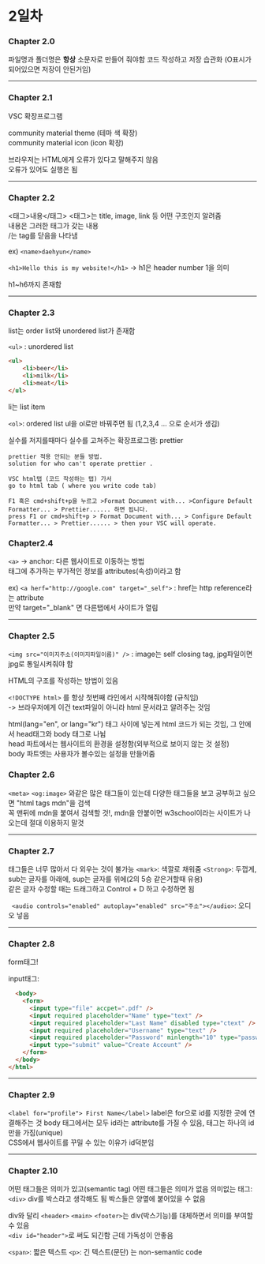 # 2일차

### Chapter 2.0

파일명과 폴더명은 **항상** 소문자로 만들어 줘야함
코드 작성하고 저장 습관화 (O표시가 되어있으면 저장이 안된거임)

---

### Chapter 2.1

VSC 확장프로그램

community material theme (테마 색 확장)  
community material icon (icon 확장)

브라우저는 HTML에게 오류가 있다고 말해주지 않음  
오류가 있어도 실행은 됨

---

### Chapter 2.2

<태그>내용</태그>
<태그>는 title, image, link 등 어떤 구조인지 알려줌  
내용은 그러한 태그가 갖는 내용  
/는 tag를 닫음을 나타냄

ex)
`<name>daehyun</name>`

`<h1>Hello this is my website!</h1>`
-> h1은 header number 1을 의미

h1~h6까지 존재함

---

### Chapter 2.3

list는 order list와 unordered list가 존재함

`<ul>` : unordered list

```html
<ul>
    <li>beer</li>
    <li>milk</li>
    <li>meat</li>
</ul>
```

li는 list item

`<ol>`: ordered list
ul을 ol로만 바꿔주면 됨 (1,2,3,4 ... 으로 순서가 생김)

실수를 저지를때마다 실수를 고쳐주는 확장프로그램: prettier

    prettier 적용 안되는 분들 방법.
    solution for who can't operate prettier .
    
    VSC html탭 (코드 작성하는 탭) 가서
    go to html tab ( where you write code tab)
    
    F1 혹은 cmd+shift+p을 누르고 >Format Document with... >Configure Default Formatter... > Prettier...... 하면 됩니다.
    press F1 or cmd+shift+p > Format Document with... > Configure Default Formatter... > Prettier...... > then your VSC will operate.

### Chapter2.4

`<a>` -> anchor: 다른 웹사이트로 이동하는 방법  
태그에 추가하는 부가적인 정보를 attributes(속성)이라고 함

ex)
`<a herf="http://google.com" target="_self">` : href는 http reference라는 attribute  
만약 target="\_blank" 면 다른탭에서 사이트가 열림

---

### Chapter 2.5

`<img src="이미지주소(이미지파일이름)" />` : image는 self closing tag, jpg파일이면 jpg로 통일시켜줘야 함

HTML의 구조를 작성하는 방법이 있음

`<!DOCTYPE html>` 를 항상 첫번째 라인에서 시작해줘야함 (규칙임)  
-> 브라우저에게 이건 text파일이 아니라 html 문서라고 알려주는 것임

html(lang="en", or lang="kr") 태그 사이에 넣는게 html 코드가 되는 것임, 그 안에서 head태그와 body 태그로 나뉨  
head 파트에서는 웹사이트의 환경을 설정함(외부적으로 보이지 않는 것 설정)  
body 파트엣는 사용자가 볼수있는 설정을 만들어줌

### Chapter 2.6

`<meta>`
`<og:image>`
와같은 많은 태그들이 있는데 다양한 태그들을 보고 공부하고 싶으면 "html tags mdn"을 검색  
꼭 맨뒤에 mdn을 붙여서 검색할 것!, mdn을 안붙이면 w3school이라는 사이트가 나오는데 절대 이용하지 말것

---

### Chapter 2.7

태그들은 너무 많아서 다 외우는 것이 불가능
`<mark>`: 색깔로 채워줌
`<Strong>`: 두껍게, sub는 글자를 아래에, sup는 글자를 위에(2의 5승 같은거할때 유용)  
같은 글자 수정할 때는 드래그하고 Control + D 하고 수정하면 됨

` <audio controls="enabled" autoplay="enabled" src="주소"></audio>`: 오디오 넣음

---

### Chapter 2.8

form태그!

input태그:

```html
  <body>
    <form>
      <input type="file" accpet=".pdf" />
      <input required placeholder="Name" type="text" />
      <input required placeholder="Last Name" disabled type="ctext" />
      <input required placeholder="Username" type="text" />
      <input required placeholder="Password" minlength="10" type="password" />
      <input type="submit" value="Create Account" />
    </form>
  </body>
</html>
```

---

### Chapter 2.9

`<label for="profile"> First Name</label>`
label은 for으로 id를 지정한 곳에 연결해주는 것
body 태그에서는 모두 id라는 attribute를 가질 수 있음, 태그는 하나의 id만을 가짐(unique)  
CSS에서 웹사이트를 꾸밀 수 있는 이유가 id덕분임

---

### Chapter 2.10

어떤 태그들은 의미가 있고(semantic tag) 어떤 태그들은 의미가 없음
의미없는 태그: `<div>` div를 박스라고 생각해도 됨
박스들은 양옆에 붙어있을 수 없음

div와 달리 `<header>` `<main>` `<footer>`는 div(박스기능)를 대체하면서 의미를 부여할 수 있음  
`<div id="header">`로 써도 되긴함 근데 가독성이 안좋음

`<span>`: 짧은 텍스트 `<p>`: 긴 텍스트(문단) 는 non-semantic code
